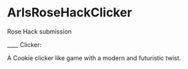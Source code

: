# ArIsRoseHackClicker
Rose Hack submission

____ Clicker:

A Cookie clicker like game with a modern and futuristic twist.
